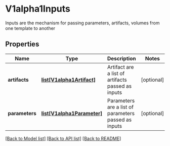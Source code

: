 # V1alpha1Inputs

Inputs are the mechanism for passing parameters, artifacts, volumes from one template to another
## Properties
Name | Type | Description | Notes
------------ | ------------- | ------------- | -------------
**artifacts** | [**list[V1alpha1Artifact]**](V1alpha1Artifact.md) | Artifact are a list of artifacts passed as inputs | [optional] 
**parameters** | [**list[V1alpha1Parameter]**](V1alpha1Parameter.md) | Parameters are a list of parameters passed as inputs | [optional] 

[[Back to Model list]](../README.md#documentation-for-models) [[Back to API list]](../README.md#documentation-for-api-endpoints) [[Back to README]](../README.md)



